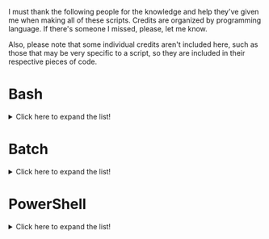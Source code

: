 I must thank the following people for the knowledge and help they've given me when making all of these scripts. Credits are organized by programming language. If there's someone I missed, please, let me know.

Also, please note that some individual credits aren't included here, such as those that may be very specific to a script, so they are included in their respective pieces of code.

# Bash 
<details>
  <summary>Click here to expand the list!</summary>
 
* Ask Different:
  * User "Chris Page" - Code to resize a terminal window through Xterm Control Sequences: https://apple.stackexchange.com/questions/33736/can-a-terminal-window-be-resized-with-a-terminal-command.

* ByteXD:
  * User "EdXD" - Code to make a folder and additional options: https://bytexd.com/mkdir-command-create-directories/.

* DevQA:
  * User "Amir Ghahrai" - Code to create and call functions: https://devqa.io/create-call-bash-functions/.
  
* Fedora Docs:
  * Code to make a folder and refresh font cache: https://docs.fedoraproject.org/en-US/quick-docs/fonts/#unpackaged.

* GeeksforGeeks:
  * Usage of wget: https://www.geeksforgeeks.org/wget-command-in-linux-unix/.

* How-To-Geek:
  * User "Chris Hoffman" - Code to save console output to a file: https://www.howtogeek.com/299219/HOW-TO-SAVE-THE-OUTPUT-OF-A-COMMAND-TO-A-FILE-IN-BASH-AKA-THE-LINUX-AND-MACOS-TERMINAL/.

* Koen Woortman:
  * Code to get the current working directory: https://koenwoortman.com/bash-script-get-current-directory/.

* Linux:
  * User "Jack Wallen" - Command to run Flatpak apps: https://www.linux.com/training-tutorials/how-install-and-use-flatpak-linux/.
  
* nixCraft:
  * User "Vivek Gite" - Usage of rm to remove a folder: https://www.cyberciti.biz/tips/find-out-if-file-exists-with-conditional-expressions.html.
  * User "Vivek Gite" - Code to check if a file exists: https://www.cyberciti.biz/tips/find-out-if-file-exists-with-conditional-expressions.html.

* Ryan's Tutorials:
  * Information about if statements and operators: https://ryanstutorials.net/bash-scripting-tutorial/bash-if-statements.php.
  
* ShellHacks:
  * ANSI color codes to colorize text: https://www.shellhacks.com/bash-colors/.

* Stack Overflow:
  * User "Jim" - Usage of read to pause the console: https://stackoverflow.com/questions/92802/what-is-the-linux-equivalent-to-dos-pause.
  * User "John Kugelman" - Code to copy folder contents except one file: https://stackoverflow.com/questions/1313590/bash-copy-all-files-except-one.
  * User "Andy Lester" - Code to set a variable to the output of a command: https://stackoverflow.com/questions/4651437/how-do-i-set-a-variable-to-the-output-of-a-command-in-bash.
  * User "Jeff Bowman" - Code to hide command output: https://stackoverflow.com/questions/18062778/how-to-hide-command-output-in-bash.
  * User "SethMMorton" - Code to get the current user: https://stackoverflow.com/questions/19306771/how-can-i-get-the-current-users-username-in-bash.
  * User "Some programmer dude" - Usage of the bash command: https://stackoverflow.com/questions/8352851/shell-how-to-call-one-shell-script-from-another-shell-script.
  * User "gudok" - Code to import functions from a different file: https://stackoverflow.com/questions/36829997/how-to-import-shell-functions-from-one-file-into-another.
  * User "chris01" - Code to check if a file exists: https://stackoverflow.com/questions/40082346/how-to-check-if-a-file-exists-in-a-shell-script.
  * User "RPradeep" - Parameter to specify the download location on wget: https://stackoverflow.com/questions/1078524/how-to-specify-the-download-location-with-wget.

* TecAdmin Tutorials:
  * Code to make comments: https://tecadmin.net/tutorial/bash-comments.
  * User "Rahul" - Code to get the current date and time: https://tecadmin.net/get-current-date-and-time-in-bash/.

* techStop:
  * User "Antonio T." - Tutorial that helped me when starting with Bash: https://techstop.github.io/menu-bash-script/.

* The GNU Operating System and the Free Software Movement:
  * wget exit statuses: https://www.gnu.org/software/wget/manual/html_node/Exit-Status.html.

* The Linux Documentation Project:
  * Code to count files in the current directory: https://tldp.org/HOWTO/Bash-Prompt-HOWTO/x700.html.
  
* Unix & Linux Stack Exchange:
  * User "John" - Code to suppress error messages: https://unix.stackexchange.com/questions/192042/how-do-i-suppress-error-messages-from-cp.

</details>

# Batch
<details>
  <summary>Click here to expand the list!</summary>

* Computer Hope:
  * Code to change window color: https://www.computerhope.com/color.htm.

* Rob van der Woude:
  * Code to check for allowed versions to run a script: https://www.robvanderwoude.com/battech_debugging.php.
  * Code to enable delayed variable expansion: https://www.robvanderwoude.com/battech_inputvalidation_setp.php.
  * Code to check for the availability of a program: https://www.robvanderwoude.com/autodownload.php.

* ServerFault:
  * User "jftuga" - Code to turn off echo-ing: https://serverfault.com/questions/187355/dont-show-batch-file-command-when-execute-it.

* SevenForums:
  * User "not so gray matter" - Tutorial that helped me when starting with Batch: https://www.sevenforums.com/tutorials/78083-batch-files-create-menu-execute-commands.html.

* Stack Overflow:
  * User "TechnoCraft" - Code to change window size: https://stackoverflow.com/questions/8688846/resize-command-prompt-through-commands.
  * User "Ryan Bemrose" - Code to invoke Powershell from CMD: https://stackoverflow.com/questions/41862786/how-can-i-download-a-file-from-the-internet-via-command-prompt.
  * User "PA." - Code to ignore case sensitivity in variables: https://stackoverflow.com/questions/8759433/windows-batch-command-to-ignore-case-sensitivity-in-variables.
  * User "user3647205" - Code to save console output to a text file: https://stackoverflow.com/questions/34617211/batch-file-out-put-to-both-console-and-text.
  * User "stuartd" - Code to check if a file exists: https://stackoverflow.com/questions/3022176/how-to-verify-if-a-file-exists-in-a-batch-file.
  * User "Recon" - Environment variable to get the current user profile: https://stackoverflow.com/questions/1607271/how-do-you-find-the-current-user-in-a-windows-environment.

* Tutorials Point:
  * Code to make comments: https://www.tutorialspoint.com/batch_script/batch_script_comments.htm.
  * Code to change window title: https://www.tutorialspoint.com/batch_script/batch_script_title.htm.

* Windows Command Line:
  * User "SRINI" - Code to change file attributes: https://www.windows-commandline.com/set-read-only-attribute-file/.

</details>

# PowerShell
<details>
  <summary>Click here to expand the list!</summary>

* ATA Learning:
  * User "Adam Bertram" - Code to print a menu: https://adamtheautomator.com/powershell-menu/.

* ITProTV Blog:
  * User "Adam Gordon" - Code to get the time and date: https://blog.itpro.tv/get-date-powershell-cmdlet/.

* Improve Scripting:
  * User "Dejan Mladenovic" - Instructions to debug code in Powershell ISE: https://www.improvescripting.com/how-to-debug-powershell-scripts/.

* FAQforge:
  * User "Karim Budzar" - Code to make comments: https://www.faqforge.com/powershell/comment-code-powershell/.

* Microsoft Docs/PowerShell Community:
  * Code for if statements: https://docs.microsoft.com/en-us/powershell/scripting/learn/deep-dives/everything-about-if?view=powershell-7.2.
  * Code to change a script working directory: https://docs.microsoft.com/en-us/powershell/scripting/samples/managing-current-location?view=powershell-7.2.
  * Code to check if a folder exists: https://devblogs.microsoft.com/powershell-community/determine-if-a-folder-exists/.
  * Code to compress archives: https://docs.microsoft.com/en-us/powershell/module/microsoft.powershell.archive/compress-archive?view=powershell-7.1.
  * Code to copy files: https://docs.microsoft.com/en-us/powershell/module/microsoft.powershell.management/copy-item?view=powershell-7.1.
  * Code to force directory creation with New-Item: https://docs.microsoft.com/en-us/powershell/module/microsoft.powershell.management/new-item?view=powershell-7.2.
  * Code to use Test-Path: https://docs.microsoft.com/en-us/powershell/module/microsoft.powershell.management/test-path?view=powershell-7.2.
  * Information about arrays: https://docs.microsoft.com/en-us/powershell/scripting/learn/deep-dives/everything-about-arrays?view=powershell-7.2.
  * Information about variables: https://docs.microsoft.com/en-us/powershell/module/microsoft.powershell.core/about/about_variables?view=powershell-7.1.
  * Information about logical operators: https://docs.microsoft.com/en-us/powershell/module/microsoft.powershell.core/about/about_logical_operators?view=powershell-7.2.
  * Information about the "foreach" statement: https://docs.microsoft.com/en-us/powershell/module/microsoft.powershell.core/about/about_foreach?view=powershell-7.2.

* YouTube:
  * User "MrPowerScripts" - Parameter to print colored text with Write-Host: https://www.youtube.com/watch?v=xA7xGA6cwwQ.

* ShellGeek:
  * User "shelladmin" - Code to get the current working directory: https://shellgeek.com/how-to-get-current-directory-full-path-in-powershell/.

* SS64 Command line reference:
  * Code to pause a script: https://ss64.com/ps/pause.html.

* Stack Overflow:
  * User "ChiliYago" - Code to hide console output using Out-Null and the pipeline: https://stackoverflow.com/questions/46586382/hide-powershell-output.

* Tutorials Point:
  * Code to create folders: https://www.tutorialspoint.com/powershell/powershell_files_create_folders.htm.
  * Code to delete folders: https://www.tutorialspoint.com/powershell/powershell_files_delete_folders.htm.
  * Code for if statements and to create or delete a directory: https://www.tutorialspoint.com/powershell/if_else_statement_in_powershell.htm.

* 4sysops: 
  * User "Michael Pietroforte" - Code to download Internet files: https://4sysops.com/archives/use-powershell-to-download-a-file-with-http-https-and-ftp/.
  * Information about errors in Powershell and how to deal with them: https://4sysops.com/archives/stop-or-exit-a-powershell-script-when-it-errors/.

</details>
